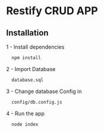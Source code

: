 
# Restify CRUD APP
## Installation

1 - Install dependencies 

```bash
  npm install
```
2 - Import Database
```bash
  database.sql
```
3 - Change database Config in 
```bash
  config/db.config.js
```
4 - Run the app
```bash
  node index
```
